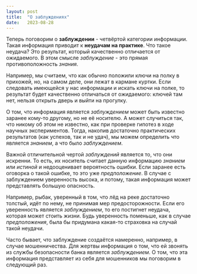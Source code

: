 ```yaml
---
layout: post
title:  "О заблуждениях"
date:   2023-08-28
---
```


Теперь поговорим о **заблуждении** - четвёртой категории информации.
Такая информация приводит к **неудачам на практике**.
Что такое неудача? Это результат, который качественно отличается от ожидаемого.
В этом смысле *заблуждение* - это прямая противоположность *знания*.

Например, мы считаем, что как обычно положили ключи на полку в прихожей,
но, на самом деле, они лежат в кармане куртки.
Если следовать имеющейся у нас информации и искать ключи на полке,
то результат будет качественно отличаться от ожидаемого:
ключей там нет, нельзя открыть дверь и выйти на прогулку.

О том, что информация является *заблуждением* может быть известно заранее
кому-то другому, но не её носителю.
А может случиться так, что никому об этом не известно,
как при проверке гипотез в ходе научных экспериментов.
Тогда, накопив достаточно практических результатов (как успехов, так и не удач),
мы можем определить что является *знанием*, а что было *заблуждением*.

Важной отличительной чертой *заблуждений* является то, что они искренни.
То есть, их носитель считает данную информацию *знанием* или *истиной*
и недооценивает вероятность ошибки.
Если заранее есть оговорка о такой ошибке, то это уже *предположение*.
В случае с заблуждением уверенность высока, и потому, такая информация
может представлять большую опасность.

Например, рыбак, уверенный в том, что лёд на реке достаточно толстый,
идёт по нему, не принимая мер предосторожности.
Если его уверенность является *заблуждением*, то его постигнет неудача,
которая может стоить жизни.
Будь уверенность поменьше, как в случае *предположения*,
была бы придумана какая-то страховка на случай такой неудачи.

Часто бывает, что заблуждение создаётся намеренно, например, в случае
мошенничества.
Для жертвы информация о том, что ей звонять из службы безопасности банка
является *заблуждением*.
О том, что эта информация представляет из себя для мошенников мы поговорим
в следующий раз.
